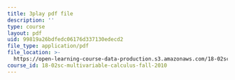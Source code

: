 ```yaml
---
title: 3play pdf file
description: ''
type: course
layout: pdf
uid: 99819a26bdfedc06176d337130edecd2
file_type: application/pdf
file_location: >-
  https://open-learning-course-data-production.s3.amazonaws.com/18-02sc-multivariable-calculus-fall-2010/99819a26bdfedc06176d337130edecd2_HyqBcD_e_Uw.pdf
course_id: 18-02sc-multivariable-calculus-fall-2010
---
```

